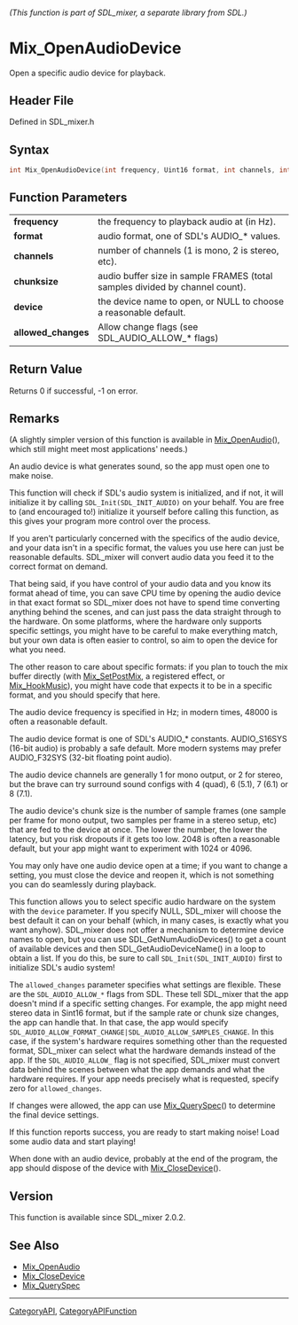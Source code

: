 ###### (This function is part of SDL_mixer, a separate library from SDL.)
# Mix_OpenAudioDevice

Open a specific audio device for playback.

## Header File

Defined in SDL_mixer.h

## Syntax

```c
int Mix_OpenAudioDevice(int frequency, Uint16 format, int channels, int chunksize, const char* device, int allowed_changes);

```

## Function Parameters

|                         |                                                                              |
| ----------------------- | ---------------------------------------------------------------------------- |
| **frequency**           | the frequency to playback audio at (in Hz).                                  |
| **format**              | audio format, one of SDL's AUDIO_* values.                                   |
| **channels**            | number of channels (1 is mono, 2 is stereo, etc).                            |
| **chunksize**           | audio buffer size in sample FRAMES (total samples divided by channel count). |
| **device**              | the device name to open, or NULL to choose a reasonable default.             |
| **allowed_changes**     | Allow change flags (see SDL_AUDIO_ALLOW_* flags)                             |

## Return Value

Returns 0 if successful, -1 on error.

## Remarks

(A slightly simpler version of this function is available in
[Mix_OpenAudio](Mix_OpenAudio)(), which still might meet most applications'
needs.)

An audio device is what generates sound, so the app must open one to make
noise.

This function will check if SDL's audio system is initialized, and if not,
it will initialize it by calling `SDL_Init(SDL_INIT_AUDIO)` on your behalf.
You are free to (and encouraged to!) initialize it yourself before calling
this function, as this gives your program more control over the process.

If you aren't particularly concerned with the specifics of the audio
device, and your data isn't in a specific format, the values you use here
can just be reasonable defaults. SDL_mixer will convert audio data you feed
it to the correct format on demand.

That being said, if you have control of your audio data and you know its
format ahead of time, you can save CPU time by opening the audio device in
that exact format so SDL_mixer does not have to spend time converting
anything behind the scenes, and can just pass the data straight through to
the hardware. On some platforms, where the hardware only supports specific
settings, you might have to be careful to make everything match, but your
own data is often easier to control, so aim to open the device for what you
need.

The other reason to care about specific formats: if you plan to touch the
mix buffer directly (with [Mix_SetPostMix](Mix_SetPostMix), a registered
effect, or [Mix_HookMusic](Mix_HookMusic)), you might have code that
expects it to be in a specific format, and you should specify that here.

The audio device frequency is specified in Hz; in modern times, 48000 is
often a reasonable default.

The audio device format is one of SDL's AUDIO_* constants. AUDIO_S16SYS
(16-bit audio) is probably a safe default. More modern systems may prefer
AUDIO_F32SYS (32-bit floating point audio).

The audio device channels are generally 1 for mono output, or 2 for stereo,
but the brave can try surround sound configs with 4 (quad), 6 (5.1), 7
(6.1) or 8 (7.1).

The audio device's chunk size is the number of sample frames (one sample
per frame for mono output, two samples per frame in a stereo setup, etc)
that are fed to the device at once. The lower the number, the lower the
latency, but you risk dropouts if it gets too low. 2048 is often a
reasonable default, but your app might want to experiment with 1024 or
4096.

You may only have one audio device open at a time; if you want to change a
setting, you must close the device and reopen it, which is not something
you can do seamlessly during playback.

This function allows you to select specific audio hardware on the system
with the `device` parameter. If you specify NULL, SDL_mixer will choose the
best default it can on your behalf (which, in many cases, is exactly what
you want anyhow). SDL_mixer does not offer a mechanism to determine device
names to open, but you can use SDL_GetNumAudioDevices() to get a count of
available devices and then SDL_GetAudioDeviceName() in a loop to obtain a
list. If you do this, be sure to call `SDL_Init(SDL_INIT_AUDIO)` first to
initialize SDL's audio system!

The `allowed_changes` parameter specifies what settings are flexible. These
are the `SDL_AUDIO_ALLOW_*` flags from SDL. These tell SDL_mixer that the
app doesn't mind if a specific setting changes. For example, the app might
need stereo data in Sint16 format, but if the sample rate or chunk size
changes, the app can handle that. In that case, the app would specify
`SDL_AUDIO_ALLOW_FORMAT_CHANGE|SDL_AUDIO_ALLOW_SAMPLES_CHANGE`. In this
case, if the system's hardware requires something other than the requested
format, SDL_mixer can select what the hardware demands instead of the app.
If the `SDL_AUDIO_ALLOW_` flag is not specified, SDL_mixer must convert
data behind the scenes between what the app demands and what the hardware
requires. If your app needs precisely what is requested, specify zero for
`allowed_changes`.

If changes were allowed, the app can use [Mix_QuerySpec](Mix_QuerySpec)()
to determine the final device settings.

If this function reports success, you are ready to start making noise! Load
some audio data and start playing!

When done with an audio device, probably at the end of the program, the app
should dispose of the device with [Mix_CloseDevice](Mix_CloseDevice)().

## Version

This function is available since SDL_mixer 2.0.2.

## See Also

- [Mix_OpenAudio](Mix_OpenAudio)
- [Mix_CloseDevice](Mix_CloseDevice)
- [Mix_QuerySpec](Mix_QuerySpec)

----
[CategoryAPI](CategoryAPI), [CategoryAPIFunction](CategoryAPIFunction)

